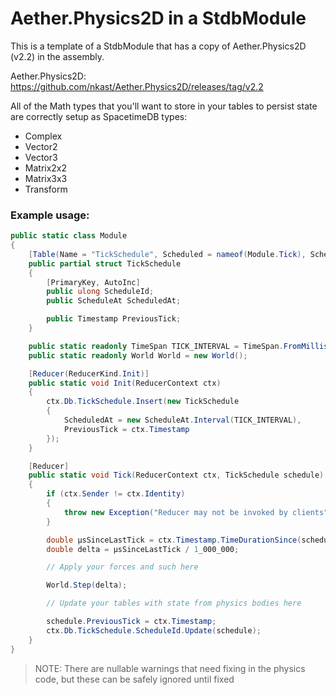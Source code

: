 # Aether.Physics2D in a StdbModule

This is a template of a StdbModule that has a copy of Aether.Physics2D (v2.2) in the assembly.

Aether.Physics2D: https://github.com/nkast/Aether.Physics2D/releases/tag/v2.2

All of the Math types that you'll want to store in your tables to persist state are correctly setup as SpacetimeDB types:

-   Complex
-   Vector2
-   Vector3
-   Matrix2x2
-   Matrix3x3
-   Transform

### Example usage:

```cs
public static class Module
{
    [Table(Name = "TickSchedule", Scheduled = nameof(Module.Tick), ScheduledAt = nameof(ScheduledAt))]
    public partial struct TickSchedule
    {
        [PrimaryKey, AutoInc]
        public ulong ScheduleId;
        public ScheduleAt ScheduledAt;

        public Timestamp PreviousTick;
    }

    public static readonly TimeSpan TICK_INTERVAL = TimeSpan.FromMilliseconds(50);
    public static readonly World World = new World();

    [Reducer(ReducerKind.Init)]
    public static void Init(ReducerContext ctx)
    {
        ctx.Db.TickSchedule.Insert(new TickSchedule
        {
            ScheduledAt = new ScheduleAt.Interval(TICK_INTERVAL),
            PreviousTick = ctx.Timestamp
        });
    }

    [Reducer]
    public static void Tick(ReducerContext ctx, TickSchedule schedule)
    {
        if (ctx.Sender != ctx.Identity)
        {
            throw new Exception("Reducer may not be invoked by clients");
        }

        double μsSinceLastTick = ctx.Timestamp.TimeDurationSince(schedule.PreviousTick).Microseconds;
        double delta = μsSinceLastTick / 1_000_000;

        // Apply your forces and such here

        World.Step(delta);

        // Update your tables with state from physics bodies here

        schedule.PreviousTick = ctx.Timestamp;
        ctx.Db.TickSchedule.ScheduleId.Update(schedule);
    }
}
```

> NOTE: There are nullable warnings that need fixing in the physics code, but these can be safely ignored until fixed
